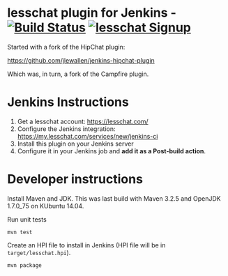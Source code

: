 # lesschat plugin for Jenkins - [![Build Status][jenkins-status]][jenkins-builds] [![lesschat Signup][lesschat-badge]][lesschat-signup]

Started with a fork of the HipChat plugin:

https://github.com/jlewallen/jenkins-hipchat-plugin

Which was, in turn, a fork of the Campfire plugin.

# Jenkins Instructions

1. Get a lesschat account: https://lesschat.com/
2. Configure the Jenkins integration: https://my.lesschat.com/services/new/jenkins-ci
3. Install this plugin on your Jenkins server
4. Configure it in your Jenkins job and **add it as a Post-build action**.

# Developer instructions

Install Maven and JDK.  This was last build with Maven 3.2.5 and OpenJDK
1.7.0\_75 on KUbuntu 14.04.

Run unit tests

    mvn test

Create an HPI file to install in Jenkins (HPI file will be in `target/lesschat.hpi`).

    mvn package

[jenkins-builds]: https://jenkins.ci.cloudbees.com/job/plugins/job/lesschat-plugin/
[jenkins-status]: https://jenkins.ci.cloudbees.com/buildStatus/icon?job=plugins/lesschat-plugin
[lesschat-badge]: https://jenkins-lesschat-testing-signup.herokuapp.com/badge.svg
[lesschat-signup]: https://jenkins-lesschat-testing-signup.herokuapp.com/
